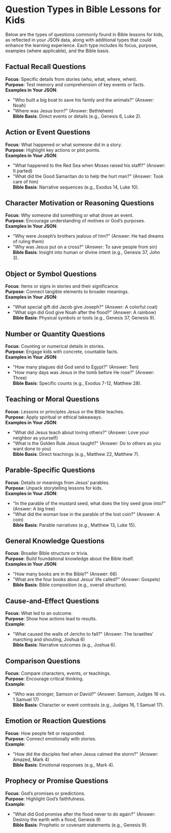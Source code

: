 # Question Types in Bible Lessons for Kids

Below are the types of questions commonly found in Bible lessons for kids, as reflected in your JSON data, along with additional types that could enhance the learning experience. Each type includes its focus, purpose, examples (where applicable), and the Bible basis.

## Factual Recall Questions
**Focus**: Specific details from stories (who, what, where, when).  
**Purpose**: Test memory and comprehension of key events or facts.  
**Examples in Your JSON**:  
- "Who built a big boat to save his family and the animals?" (Answer: Noah)  
- "Where was Jesus born?" (Answer: Bethlehem)  
**Bible Basis**: Direct events or details (e.g., Genesis 6, Luke 2).

## Action or Event Questions
**Focus**: What happened or what someone did in a story.  
**Purpose**: Highlight key actions or plot points.  
**Examples in Your JSON**:  
- "What happened to the Red Sea when Moses raised his staff?" (Answer: It parted)  
- "What did the Good Samaritan do to help the hurt man?" (Answer: Took care of him)  
**Bible Basis**: Narrative sequences (e.g., Exodus 14, Luke 10).

## Character Motivation or Reasoning Questions
**Focus**: Why someone did something or what drove an event.  
**Purpose**: Encourage understanding of motives or God’s purposes.  
**Examples in Your JSON**:  
- "Why were Joseph’s brothers jealous of him?" (Answer: He had dreams of ruling them)  
- "Why was Jesus put on a cross?" (Answer: To save people from sin)  
**Bible Basis**: Insight into human or divine intent (e.g., Genesis 37, John 3).

## Object or Symbol Questions
**Focus**: Items or signs in stories and their significance.  
**Purpose**: Connect tangible elements to broader meanings.  
**Examples in Your JSON**:  
- "What special gift did Jacob give Joseph?" (Answer: A colorful coat)  
- "What sign did God give Noah after the flood?" (Answer: A rainbow)  
**Bible Basis**: Physical symbols or tools (e.g., Genesis 37, Genesis 9).

## Number or Quantity Questions
**Focus**: Counting or numerical details in stories.  
**Purpose**: Engage kids with concrete, countable facts.  
**Examples in Your JSON**:  
- "How many plagues did God send to Egypt?" (Answer: Ten)  
- "How many days was Jesus in the tomb before He rose?" (Answer: Three)  
**Bible Basis**: Specific counts (e.g., Exodus 7-12, Matthew 28).

## Teaching or Moral Questions
**Focus**: Lessons or principles Jesus or the Bible teaches.  
**Purpose**: Apply spiritual or ethical takeaways.  
**Examples in Your JSON**:  
- "What did Jesus teach about loving others?" (Answer: Love your neighbor as yourself)  
- "What is the Golden Rule Jesus taught?" (Answer: Do to others as you want done to you)  
**Bible Basis**: Direct teachings (e.g., Matthew 22, Matthew 7).

## Parable-Specific Questions
**Focus**: Details or meanings from Jesus’ parables.  
**Purpose**: Unpack storytelling lessons for kids.  
**Examples in Your JSON**:  
- "In the parable of the mustard seed, what does the tiny seed grow into?" (Answer: A big tree)  
- "What did the woman lose in the parable of the lost coin?" (Answer: A coin)  
**Bible Basis**: Parable narratives (e.g., Matthew 13, Luke 15).

## General Knowledge Questions
**Focus**: Broader Bible structure or trivia.  
**Purpose**: Build foundational knowledge about the Bible itself.  
**Examples in Your JSON**:  
- "How many books are in the Bible?" (Answer: 66)  
- "What are the four books about Jesus’ life called?" (Answer: Gospels)  
**Bible Basis**: Bible composition (e.g., overall structure).

## Cause-and-Effect Questions
**Focus**: What led to an outcome.  
**Purpose**: Show how actions lead to results.  
**Example**:  
- "What caused the walls of Jericho to fall?" (Answer: The Israelites’ marching and shouting, Joshua 6)  
**Bible Basis**: Narrative outcomes (e.g., Joshua 6).

## Comparison Questions
**Focus**: Compare characters, events, or teachings.  
**Purpose**: Encourage critical thinking.  
**Example**:  
- "Who was stronger, Samson or David?" (Answer: Samson, Judges 16 vs. 1 Samuel 17)  
**Bible Basis**: Character or event contrasts (e.g., Judges 16, 1 Samuel 17).

## Emotion or Reaction Questions
**Focus**: How people felt or responded.  
**Purpose**: Connect emotionally with stories.  
**Example**:  
- "How did the disciples feel when Jesus calmed the storm?" (Answer: Amazed, Mark 4)  
**Bible Basis**: Emotional responses (e.g., Mark 4).

## Prophecy or Promise Questions
**Focus**: God’s promises or predictions.  
**Purpose**: Highlight God’s faithfulness.  
**Example**:  
- "What did God promise after the flood never to do again?" (Answer: Destroy the earth with a flood, Genesis 9)  
**Bible Basis**: Prophetic or covenant statements (e.g., Genesis 9).